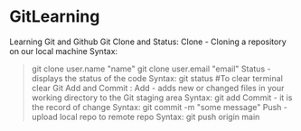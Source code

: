 # GitLearning
Learning Git and Github
Git Clone and Status:
Clone - Cloning a repository on our local machine
Syntax:
> git clone user.name "name"
> git clone user.email "email"
Status - displays the status of the code
Syntax:
> git status
#To clear terminal
> clear
Git Add and Commit :
Add - adds new or changed files in your working directory to the Git staging area
Syntax: 
> git add <filename>
Commit - it is the record of change
Syntax:
> git commit -m "some message"
Push - upload local repo to remote repo
Syntax:
> git push origin main